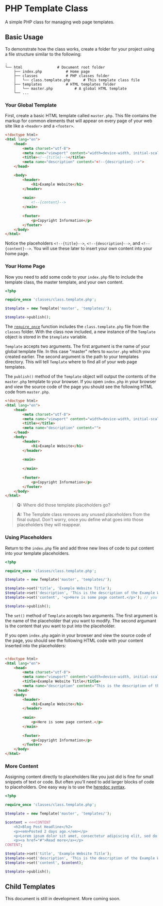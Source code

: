 # PHP Template Class

A simple PHP class for managing web page templates.

## Basic Usage

To demonstrate how the class works, create a folder for your project using a file structure similar to the following:

```text
.
└── html				# Document root folder
    ├── index.php			# Home page
    ├── classes				# PHP classes folder
    │   └── class.template.php		# This template class file
    ├── templates			# HTML templates folder
    │   └── master.php			# A global HTML template
    └── ...
```

### Your Global Template

First, create a basic HTML template called `master.php`. This file contains the markup for common elements that will appear on every page of your web site like a `<header>` and a `<footer>`.

```html
<!doctype html>
<html lang="en">
	<head>
		<meta charset="utf-8">
		<meta name="viewport" content="width=device-width, initial-scale=1.0, minimum-scale=1.0">
		<title><!--{title}--></title>
		<meta name="description" content="<!--{description}-->">
	</head>

	<body>
		<header>
			<h1>Example Website</h1>
		</header>
		
		<main>
			<!--{content}-->
		</main>
		
		<footer>
			<p>Copyright Information</p>
		</footer>
	</body>
</html>
```

Notice the placeholders `<!--{title}-->`, `<!--{description}-->`, and `<!--{content}-->`. You will use these later to insert your own content into your home page.

### Your Home Page

Now you need to add some code to your `index.php` file to include the template class, the master template, and your own content.

```php
<?php

require_once 'classes/class.template.php';

$template = new Template('master', 'templates/');

$template->publish();
```

The [`require_once`](http://php.net/manual/en/function.require-once.php) function includes the `class.template.php` file from the `classes` folder. With the class now included, a new instance of the `Template` object is stored in the `$template` variable.

`Template` accepts two arguments. The first argument is the name of your global template file. In this case "master" refers to `master.php` which you created earlier. The second argument is the path to your templates directory. This will tell `Template` where to find all of your web page templates.

The `publish()` method of the `Template` object will output the contents of the `master.php` template to your browser. If you open `index.php` in your browser and view the source code of the page you should see the following HTML code from `master.php`.

```html
<!doctype html>
<html lang="en">
	<head>
		<meta charset="utf-8">
		<meta name="viewport" content="width=device-width, initial-scale=1.0, minimum-scale=1.0">
		<title></title>
		<meta name="description" content="">
	</head>
	<body>
		<header>
			<h1>Example Website</h1>
		</header>
		
		<main>
		
		</main>
		
		<footer>
			<p>Copyright Information</p>
		</footer>
	</body>
</html>
```

> **Q:** Where did those template placeholders go?

> **A:** The Template class removes any unused placeholders from the final output. Don't worry, once you define what goes into those placeholders they will reappear.

### Using Placeholders

Return to the `index.php` file and add three new lines of code to put content into your template placeholders.

```php
<?php

require_once 'classes/class.template.php';

$template = new Template('master', 'templates/');

$template->set('title', 'Example Website Title');
$template->set('description', 'This is the description of the Example Website.');
$template->set('content', '<p>Here is some page content.</p>'); // you can include html tags

$template->publish();
```

The `set()` method of `Template` accepts two arguments. The first argument is the name of the placeholder that you want to modify. The second argumant is the content that you want to put into the placeholder.

If you open `index.php` again in your browser and view the source code of the page, you should see the following HTML code with your content inserted into the placeholders:

```html

<!doctype html>
<html lang="en">
	<head>
		<meta charset="utf-8">
		<meta name="viewport" content="width=device-width, initial-scale=1.0, minimum-scale=1.0">
		<title>Example Website Title</title>
		<meta name="description" content="This is the description of the Example Website.">
	</head>
	<body>
		<header>
			<h1>Example Website</h1>
		</header>
		
		<main>
			<p>Here is some page content.</p>
		</main>
		
		<footer>
			<p>Copyright Information</p>
		</footer>
	</body>
</html>
```

### More Content

Assigning content directly to placeholders like you just did is fine for small snippets of text or code. But often you'll need to add larger blocks of code to placeholders. One easy way is to use the [heredoc syntax](http://php.net/manual/en/language.types.string.php#language.types.string.syntax.heredoc).

```php
<?php

require_once 'classes/class.template.php';

$template = new Template('master', 'templates/');

$content = <<<CONTENT
	<h2>Blog Post Headline</h2>
	<p><em>Posted 2 days ago.</em></p>
	<p>Lorem ipsum dolor sit amet, consectetur adipiscing elit, sed do eiusmod tempor incididunt.</p>
	<p><a href="#">Read more</a></p>
CONTENT;

$template->set('title', 'Example Website Title');
$template->set('description', 'This is the description of the Example Website.');
$template->set('content', $content);

$template->publish();
```

## Child Templates

This document is still in development. More coming soon.